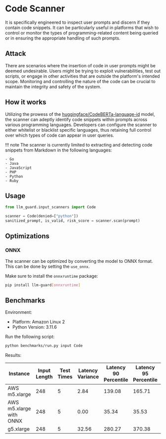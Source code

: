 # Code Scanner

It is specifically engineered to inspect user prompts and discern if they contain code snippets. It can be particularly
useful in platforms that wish to control or monitor the types of programming-related content being queried or in
ensuring the appropriate handling of such prompts.

## Attack

There are scenarios where the insertion of code in user prompts might be deemed undesirable. Users might be trying to
exploit vulnerabilities, test out scripts, or engage in other activities that are outside the platform's intended scope.
Monitoring and controlling the nature of the code can be crucial to maintain the integrity and safety of the system.

## How it works

Utilizing the prowess of
the [huggingface/CodeBERTa-language-id](https://huggingface.co/huggingface/CodeBERTa-language-id) model, the scanner can
adeptly identify code snippets within prompts across various programming languages. Developers can configure the scanner
to either whitelist or blacklist specific languages, thus retaining full control over which types of code can appear in
user queries.

!!! note
The scanner is currently limited to extracting and detecting code snippets from Markdown in the following languages:

    - Go
    - Java
    - JavaScript
    - PHP
    - Python
    - Ruby

## Usage

```python
from llm_guard.input_scanners import Code

scanner = Code(denied=["python"])
sanitized_prompt, is_valid, risk_score = scanner.scan(prompt)
```

## Optimizations

### ONNX

The scanner can be optimized by converting the model to ONNX format. This can be done by setting the `use_onnx`.

Make sure to install the `onnxruntime` package:

```sh
pip install llm-guard[onnxruntime]
```

## Benchmarks

Environment:

- Platform: Amazon Linux 2
- Python Version: 3.11.6

Run the following script:

```sh
python benchmarks/run.py input Code
```

Results:

| Instance                 | Input Length | Test Times | Latency Variance | Latency 90 Percentile | Latency 95 Percentile | Latency 99 Percentile | Average Latency (ms) | QPS      |
|--------------------------|--------------|------------|------------------|-----------------------|-----------------------|-----------------------|----------------------|----------|
| AWS m5.xlarge            | 248          | 5          | 2.84             | 139.08                | 165.71                | 187.02                | 85.69                | 2894.22  |
| AWS m5.xlarge with ONNX  | 248          | 5          | 0.00             | 35.34                 | 35.53                 | 35.68                 | 34.69                | 7149.34  |
| g5.xlarge                | 248          | 5          | 32.56            | 280.27                | 370.38                | 442.47                | 99.63                | 2489.33  |
